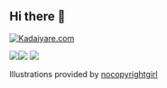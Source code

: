 ## Hi there 👋
[![Kadaiyare.com](https://img.shields.io/badge/%40sabacan@kadaiyare.com-127d68?logo=Misskey&logoColor=ffffff&label=kadaiyare.com&labelColor=4c4c4c
)](https://kadaiyare.com/@sabacan)

![](https://raw.githubusercontent.com/s3xms/s3xms/main/profile-summary-card-output/panda/1-repos-per-language.svg)![](https://raw.githubusercontent.com/s3xms/s3xms/main/profile-summary-card-output/panda/4-productive-time.svg)
![](https://raw.githubusercontent.com/s3xms/s3xms/main/profile-summary-card-output/panda/0-profile-details.svg)

Illustrations provided by [nocopyrightgirl](https://fromtheasia.com/illustration/nocopyrightgirl)
